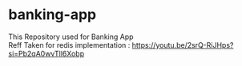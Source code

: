 # banking-app
This Repository used for Banking App
<br>
Reff Taken for redis implementation : https://youtu.be/2srQ-RiJHps?si=Pb2qA0wvTll6Xobp
